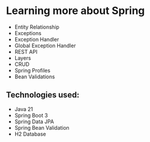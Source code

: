 # Learning more about Spring
- Entity Relationship
- Exceptions
- Exception Handler
- Global Exception Handler
- REST API
- Layers
- CRUD
- Spring Profiles
- Bean Validations


## Technologies used:

- Java 21
- Spring Boot 3
- Spring Data JPA
- Spring Bean Validation
- H2 Database
